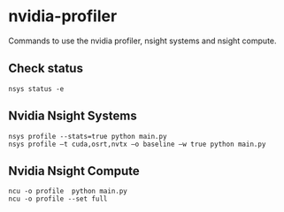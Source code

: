 # nvidia-profiler
Commands to use the nvidia profiler, nsight systems and nsight compute.

## Check status
```
nsys status -e
```


## Nvidia Nsight Systems
```
nsys profile --stats=true python main.py
nsys profile –t cuda,osrt,nvtx –o baseline –w true python main.py
```

## Nvidia Nsight Compute
```
ncu -o profile  python main.py
ncu -o profile --set full
```

